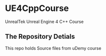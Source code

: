 # UE4CppCourse
UnrealTek Unreal Engine 4 C++ Course

## The Repository Detials
This repo holds Source files from uDemy course
